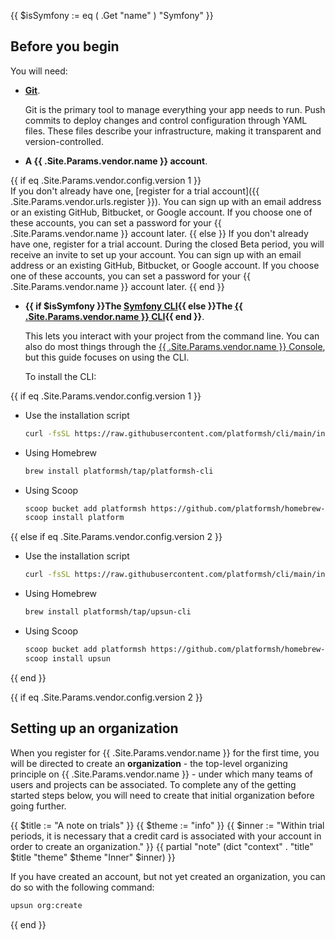 {{ $isSymfony := eq ( .Get "name" ) "Symfony" }}
## Before you begin

You will need:

- **[Git](https://git-scm.com/downloads)**.
  
  Git is the primary tool to manage everything your app needs to run.
  Push commits to deploy changes and control configuration through YAML files.
  These files describe your infrastructure, making it transparent and version-controlled.

- **A {{ .Site.Params.vendor.name }} account**.

{{ if eq .Site.Params.vendor.config.version 1 }}  
  If you don't already have one, [register for a trial account]({{ .Site.Params.vendor.urls.register }}).
  You can sign up with an email address or an existing GitHub, Bitbucket, or Google account.
  If you choose one of these accounts, you can set a password for your {{ .Site.Params.vendor.name }} account later.
{{ else }}
  If you don't already have one, register for a trial account. 
  During the closed Beta period, you will receive an invite to set up your account.
  You can sign up with an email address or an existing GitHub, Bitbucket, or Google account.
  If you choose one of these accounts, you can set a password for your {{ .Site.Params.vendor.name }} account later.
{{ end }}


- **{{ if $isSymfony }}The [Symfony CLI](https://symfony.com/download){{ else }}The [{{ .Site.Params.vendor.name }} CLI](/administration/cli/_index.md){{ end }}**.

  This lets you interact with your project from the command line.
  You can also do most things through the [{{ .Site.Params.vendor.name }} Console](/administration/web/_index.md),
  but this guide focuses on using the CLI.

  To install the CLI:

{{ if eq .Site.Params.vendor.config.version 1 }}  

  * Use the installation script

    ```bash
    curl -fsSL https://raw.githubusercontent.com/platformsh/cli/main/installer.sh | bash
    ```

  * Using Homebrew

    ```bash
    brew install platformsh/tap/platformsh-cli
    ```

  * Using Scoop

    ```bash
    scoop bucket add platformsh https://github.com/platformsh/homebrew-tap.git
    scoop install platform
    ```

{{ else if eq .Site.Params.vendor.config.version 2 }}

  * Use the installation script

    ```bash
    curl -fsSL https://raw.githubusercontent.com/platformsh/cli/main/installer.sh | VENDOR=upsun bash
    ```

  * Using Homebrew

    ```bash
    brew install platformsh/tap/upsun-cli
    ```

  * Using Scoop

    ```bash
    scoop bucket add platformsh https://github.com/platformsh/homebrew-tap.git
    scoop install upsun
    ```

{{ end }}

<!-- Upsun-specific requirements -->
{{ if eq .Site.Params.vendor.config.version 2 }}

## Setting up an organization

When you register for {{ .Site.Params.vendor.name }} for the first time, you will be directed to create an **organization** - the top-level organizing principle on {{ .Site.Params.vendor.name }} - under which many teams of users and projects can be associated. 
To complete any of the getting started steps below, you will need to create that initial organization before going further.

{{ $title := "A note on trials" }}
{{ $theme := "info" }}
{{ $inner := "Within trial periods, it is necessary that a credit card is associated with your account in order to create an organization." }}
{{ partial "note" (dict "context" . "title" $title "theme" $theme "Inner" $inner) }}

If you have created an account, but not yet created an organization, you can do so with the following command:

```bash
upsun org:create
```

{{ end }}